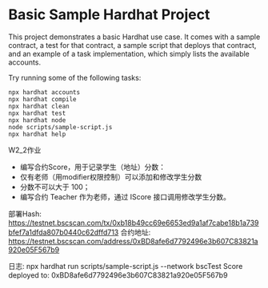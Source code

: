 # Basic Sample Hardhat Project

This project demonstrates a basic Hardhat use case. It comes with a sample contract, a test for that contract, a sample script that deploys that contract, and an example of a task implementation, which simply lists the available accounts.

Try running some of the following tasks:

```shell
npx hardhat accounts
npx hardhat compile
npx hardhat clean
npx hardhat test
npx hardhat node
node scripts/sample-script.js
npx hardhat help
```



W2_2作业
* 编写合约Score，⽤于记录学⽣（地址）分数：
* 仅有⽼师（⽤modifier权限控制）可以添加和修改学⽣分数
* 分数不可以⼤于 100；
* 编写合约 Teacher 作为⽼师，通过 IScore 接⼝调⽤修改学⽣分数。


部署Hash: https://testnet.bscscan.com/tx/0xb18b49cc69e6653ed9a1af7cabe18b1a739bfef7a1dfda807b0440c62dffd713
合约地址:  https://testnet.bscscan.com/address/0xBD8afe6d7792496e3b607C83821a920e05F567b9


日志:
npx hardhat run scripts/sample-script.js --network bscTest
Score deployed to: 0xBD8afe6d7792496e3b607C83821a920e05F567b9


